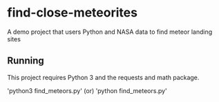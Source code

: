 # find-close-meteorites
A demo project that users Python and NASA data to find meteor landing sites

## Running

This project requires Python 3 and the requests and math package.

'python3 find_meteors.py'
          (or)
'python find_meteors.py'
